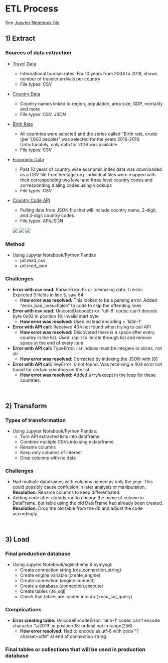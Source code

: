 # ETL Process #

See [Jupyter Notebook file](https://github.com/hollybergen/Data_Viz_GroupProj_ETL/blob/master/Happiness_Master.ipynb)

## 1) Extract ##

### Sources of data extraction ###

* [Travel Data](https://data.worldbank.org/indicator/ST.INT.ARVL?end=2017&start=1995&year_high_desc=false)
  * International tourism rates: For 10 years from 2008 to 2018, shows number of traveler arrivals per country
  * File types: CSV
* [Country Data](https://www.kaggle.com/fernandol/countries-of-the-world)
  * Country names linked to region, population, area size, GDP, mortality and more
  * File types: CSV, JSON
* [Birth Rate](https://databank.worldbank.org/data/reports.aspx?source=gender-statistics#)
  * All countries were selected and the series called "Birth rate, crude (per 1,000 people)" was selected for the years 2016-2018. Unfortunately, only data for 2016 was available
  * File types: CSV
* [Economic Data](https://www.heritage.org/index/explore?view=by-region-country-year&u=636907699184875439)
  * Past 10 years of country wise economic index data was downloaded as a CSV file from heritage.org. Individual files were mapped with their corresponding two level and three level country codes and corresponding dialing codes using vlookups
  * File types: CSV
* [Country Code API](https://restcountries.eu/)
  * Pulling data from JSON file that will include country name, 2-digit, and 3-digit country codes
  * File types: API/JSON
  
  ![](https://encrypted-tbn0.gstatic.com/images?q=tbn:ANd9GcQnlnvI90j2xfHv-iNWtOBKwa_2xRDuaAQxOE9_Tk0HNGaIRSCf)
  ![](https://cdn.iconscout.com/icon/free/png-256/json-file-1-504451.png)
  ![](https://d12m9erqbesehq.cloudfront.net/wp-content/uploads/2016/04/30152042/event-smart-rest-api.png)
  
### Method ###
* Using Jupyter Notebook/Python Pandas
   * pd.read_csv
   * pd.read_json

### Challenges ###

* **Error with csv read:** ParserError: Error tokenizing data. C error: Expected 3 fields in line 5, saw 64  
  * **How error was resolved:** This looked to be a parsing error. Added "error_bad_lines=False" to code to skip the offending lines
* **Error with csv read:** UnicodeDecodeError: 'utf-8' codec can't decode byte 0x92 in position 18: invalid start byte 
  * **How error was resolved:** Used instead encoding = 'latin-1'
* **Error with API call:** Received 404 not found when trying to call API
  * **How error was resolved:** Discovered there is a space after every country in the list. Used .rsplit to iterate through list and remove space at the end of every item
* **Error with API call:** TypeError: list indices must be integers or slices, not str. 
  * **How error was resolved:** Corrected by indexing the JSON with [0]
* **Error with API call:** KeyError: 0 not found. Was receiving a 404 error not found for certain countries on the list. 
  * **How error was resolved:** Added a try/except in the loop for these countries.

<br>

## 2) Transform ##

### Types of transformation ###
* Using Jupyter Notebook/Python Pandas:
  * Turn API extracted lists into dataframe
  * Combine multiple CSVs into single dataframe
  * Rename columns
  * Keep only columns of interest
  * Drop columns with no data

### Challenges ###

* Had multiple dataframes with columns named as only the year. This could possibly cause confusion in later analysis or manipulation. **Resolution:** Rename columns to keep differentiated.
* Adding code after already run to change the name of column in DataFrame, but table using the old DataFrame had already been created. **Resolution:** Drop the old table from the db and adjust the code accordingly.

<br>

## 3) Load ##

### Final production database ### 

  * Using Jupyter Notebook/sqlalchemy & pymysql:
    * Create connection string (rds_connection_string)
    * Create engine variable (create_engine)
    * Create connection (engine.connect)
    * Create a database (connection.execute)
    * Create tables (.to_sql)
    * Check that tables are loaded into db (.read_sql_query)

### Complications ###

* **Error creating table:** UnicodeEncodeError: 'latin-1' codec can't encode character '\u2019' in position 18: ordinal not in range(256) 
  * **How error resolved:** Had to encode as utf-8 with code "?charset=utf8" at end of connection string

### Final tables or collections that will be used in production database ###
